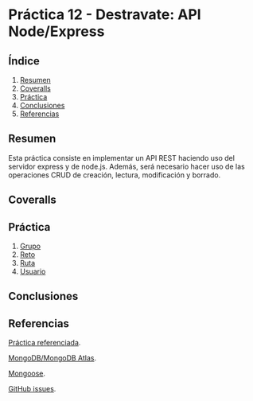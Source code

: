 # Práctica 12 - Destravate: API Node/Express

## Índice
1. [Resumen](#resumen)
2. [Coveralls](#coveralls)
3. [Práctica](#práctica)
4. [Conclusiones](#conclusiones)
5. [Referencias](#referencias)

## Resumen
<!-- qué se hace y para que se hace -->
Esta práctica consiste en implementar un API REST haciendo uso del servidor express y de node.js. Además, será necesario hacer uso de las operaciones CRUD de creación, lectura, modificación y borrado.

## Coveralls

## Práctica
<!-- Explicar desarrollo de la prácica -->

1. [Grupo](#grupo)
2. [Reto](#reto)
3. [Ruta](#ruta)
4. [Usuario](#usuario)

## Conclusiones
<!-- propuestas de mejoras, con que me quedé al final -->

## Referencias

[Práctica referenciada](https://ull-esit-inf-dsi-2223.github.io/prct12-destravate-api/).

[MongoDB/MongoDB Atlas](https://www.mongodb.com/atlas/database).

[Mongoose](https://mongoosejs.com/).

[GitHub issues](https://docs.github.com/es/issues/tracking-your-work-with-issues/about-issues).